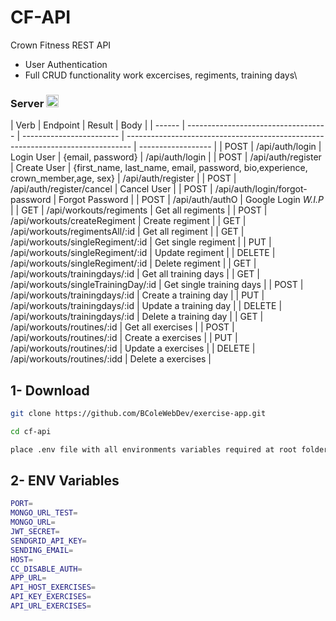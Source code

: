 # CF-API

Crown Fitness REST API

- User Authentication
- Full CRUD functionality work excercises, regiments, training days\

### Server <img height="20" src="https://pic.onlinewebfonts.com/svg/img_569193.png"></img>

| Verb   | Endpoint                            | Result                   | Body                                                                            |
| ------ | ----------------------------------- | ------------------------ | ------------------------------------------------------------------------------- | ------------------ |
| POST   | /api/auth/login                     | Login User               | {email, password}                                                               | /api/auth/login    |
| POST   | /api/auth/register                  | Create User              | {first_name, last_name, email, password, bio,experience, crown_member,age, sex} | /api/auth/register |
| POST   | /api/auth/register/cancel           | Cancel User              |
| POST   | /api/auth/login/forgot-password     | Forgot Password          |
| POST   | /api/auth/authO                     | Google Login _W.I.P_     |
| GET    | /api/workouts/regiments             | Get all regiments        |
| POST   | /api/workouts/createRegiment        | Create regiment          |
| GET    | /api/workouts/regimentsAll/:id      | Get all regiment         |
| GET    | /api/workouts/singleRegiment/:id    | Get single regiment      |
| PUT    | /api/workouts/singleRegiment/:id    | Update regiment          |
| DELETE | /api/workouts/singleRegiment/:id    | Delete regiment          |
| GET    | /api/workouts/trainingdays/:id      | Get all training days    |
| GET    | /api/workouts/singleTrainingDay/:id | Get single training days |
| POST   | /api/workouts/trainingdays/:id      | Create a training day    |
| PUT    | /api/workouts/trainingdays/:id      | Update a training day    |
| DELETE | /api/workouts/trainingdays/:id      | Delete a training day    |
| GET    | /api/workouts/routines/:id          | Get all exercises        |
| POST   | /api/workouts/routines/:id          | Create a exercises       |
| PUT    | /api/workouts/routines/:id          | Update a exercises       |
| DELETE | /api/workouts/routines/:idd         | Delete a exercises       |

## 1- Download

```sh
git clone https://github.com/BColeWebDev/exercise-app.git

cd cf-api

place .env file with all environments variables required at root folder
```

## 2- ENV Variables

```sh
PORT=
MONGO_URL_TEST=
MONGO_URL=
JWT_SECRET=
SENDGRID_API_KEY=
SENDING_EMAIL=
HOST=
CC_DISABLE_AUTH=
APP_URL=
API_HOST_EXERCISES=
API_KEY_EXERCISES=
API_URL_EXERCISES=
```
